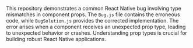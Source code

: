 This repository demonstrates a common React Native bug involving type mismatches in component props. The `Bug.js` file contains the erroneous code, while `BugSolution.js` provides the corrected implementation.  The error arises when a component receives an unexpected prop type, leading to unexpected behavior or crashes. Understanding prop types is crucial for building robust React Native applications.